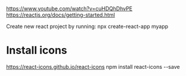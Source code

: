 https://www.youtube.com/watch?v=cuHDQhDhvPE
https://reactjs.org/docs/getting-started.html

Create new react project by running:
npx create-react-app myapp

# Install icons

https://react-icons.github.io/react-icons
npm install react-icons --save
